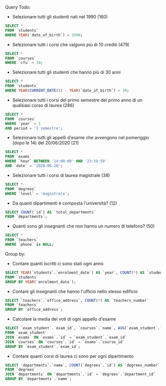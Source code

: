 Query Todo:
 - Selezionare tutti gli studenti nati nel 1990 (160)
 ```sql
SELECT *
FROM `students`
WHERE YEAR(`date_of_birth`) = 1990;
 ```

 - Selezionare tutti i corsi che valgono più di 10 crediti (479)
 ```sql
SELECT *
FROM `courses`
WHERE `cfu` > 10;
 ```

 - Selezionare tutti gli studenti che hanno più di 30 anni
 ```sql
SELECT *
FROM `students`
WHERE YEAR(CURRENT_DATE()) - YEAR(`date_of_birth`) > 30;
 ```

 - Selezionare tutti i corsi del primo semestre del primo anno di un qualsiasi corso di laurea (286)
 ```sql
SELECT *
FROM `courses`
WHERE `year` = 1
AND period = 'I semestre';
 ```

 - Selezionare tutti gli appelli d'esame che avvengono nel pomeriggio (dopo le 14) del 20/06/2020 (21)
 ```sql
SELECT *
FROM `exams`
WHERE `hour` BETWEEN '14:00:00' AND '23:59:59'
AND `date` = '2020-06-20';
 ```

 - Selezionare tutti i corsi di laurea magistrale (38)
 ```sql
SELECT *
FROM `degrees`
WHERE `level` = 'magistrale';
 ```

 - Da quanti dipartimenti è composta l'università? (12)
 ```sql
SELECT COUNT(`id`) AS `total_departments`
FROM `departments`;
 ```

 - Quanti sono gli insegnanti che non hanno un numero di telefono? (50)
 ```sql
SELECT *
FROM `teachers`
WHERE `phone` is NULL;
 ```

Group by:
 - Contare quanti iscritti ci sono stati ogni anno
 ```sql
SELECT YEAR(`students`.`enrolment_date`) AS `year`, COUNT(*) AS `students_number`
FROM `students`
GROUP BY YEAR(`enrolment_date`);
 ```
 
 - Contare gli insegnanti che hanno l'ufficio nello stesso edificio
 ```sql
SELECT `teachers`.`office_address`, COUNT(*) AS `teachers_number`
FROM `teachers`
GROUP BY `office_address`;
 ```
 
 - Calcolare la media dei voti di ogni appello d'esame
 ```sql
SELECT `exam_student`.`exam_id`, `courses`.`name`, AVG(`exam_student`.`vote`) AS `average_vote`
FROM `exam_student`
JOIN `exams` ON `exams`.`id` = `exam_student`.`exam_id`
JOIN `courses` ON `courses`.`id` = `exams`.`course_id`
GROUP BY `exam_student`.`exam_id`;
 ```
 
 - Contare quanti corsi di laurea ci sono per ogni dipartimento
 ```sql
SELECT `departments`.`name`, COUNT(`degrees`.`id`) AS `degrees_number`
FROM `degrees`
JOIN `departments` ON `departments`.`id` = `degrees`.`department_id`
GROUP BY `departments`.`name`;
 ```
